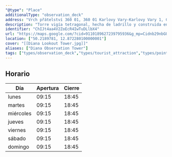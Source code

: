 ```yaml
---
"@type": "Place"
additionalType: "observation_deck"
address: "Vrch přátelství 360 01, 360 01 Karlovy Vary-Karlovy Vary 1, Chequia"
description: "Torre vigía tetragonal, hecha de ladrillo y construida en 1914, con vistas a la ciudad y a las montañas."
identifier: "ChIJt4aa4V2ZoEcR4IwTuDLlbX4"
url: "https://maps.google.com/?cid=9110189627239795936&g_mp=Cidnb29nbGUubWFwcy5wbGFjZXMudjEuUGxhY2VzLlNlYXJjaFRleHQQABgEIAA"
location: ["50.2189781, 12.872280100000001"]
cover: "[[Diana Lookout Tower.jpg]]"
aliases: ["Diana Observation Tower"]
tags: ["types/observation_deck","types/tourist_attraction","types/point_of_interest","types/establishment"]
---
```


## Horario

| Día  | Apertura  | Cierre  |
|---|---|---|
| lunes | 09:15 | 18:45 |
| martes | 09:15 | 18:45 |
| miércoles | 09:15 | 18:45 |
| jueves | 09:15 | 18:45 |
| viernes | 09:15 | 18:45 |
| sábado | 09:15 | 18:45 |
| domingo | 09:15 | 18:45 |